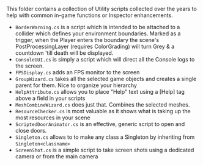 This folder contains a collection of Utility scripts collected over the years to help with common in-game functions or Inspector enhancements.

* `BorderWarning.cs` is a script which is intended to be attached to a collider which defines your environment boundaries. Marked as a trigger, when the Player enters the boundary the scene's PostProcessingLayer (requires ColorGrading) will turn Grey & a countdown 'till death will be displayed.
* `ConsoleGUI.cs` is simply a script which will direct all the Console logs to the screen.
* `FPSDisplay.cs` adds an FPS monitor to the screen
* `GroupWizard.cs` takes all the selected game objects and creates a single parent for them. Nice to organize your hierarchy
* `HelpAttribute.cs` allows you to place "Help" text using a [Help] tag above a field in your scripts
* `MeshCombineWizard.cs` does just that. Combines the selected meshes.
* `ResourceChecker.cs` is most valuable as it shows what is taking up the most resources in your scene
* `ScriptedDoorAnimator.cs` is an effective, generic script to open and close doors.
* `Singleton.cs` allows to to make any class a Singleton by inheriting from `Singleton<classname>`
* `ScreenShot.cs` is a simple script to take screen shots using a dedicated camera or from the main camera
